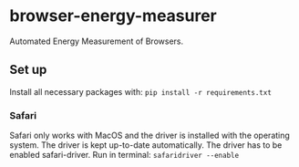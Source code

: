 # browser-energy-measurer
Automated Energy Measurement of Browsers.

## Set up
Install all necessary packages with: ```pip install -r requirements.txt```
### Safari
Safari only works with MacOS and the driver is installed with the operating system.
The driver is kept up-to-date automatically. 
The driver has to be enabled safari-driver.
Run in terminal: ```safaridriver --enable```